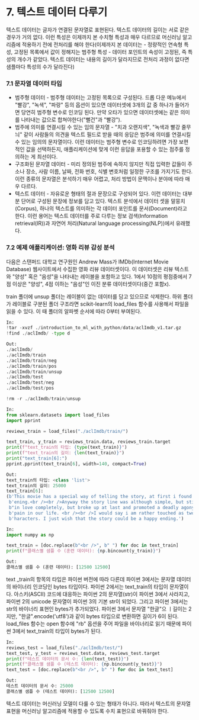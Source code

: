 # 7. 텍스트 데이터 다루기

텍스트 데이터는 글자가 연결된 문자열로 표현된다. 텍스트 데이터의 길이는 서로 같은 경우가 거의 없다. 이런 특성은 이제까지 본 수치형 특성과 매우 다르므로 머신러닝 알고리즘에 적용하기 전에 전처리를 해야 한다(이제까지 본 데이터는 - 정량적인 연속형 특성, 고정된 목록에서 값이 정해지는 범주형 특성 - 데이터 포인트의 속성이 고정된, 즉 특성의 개수가 같았다. 텍스트 데이터는 내용의 길이가 달라지므로 전처리 과정이 없다면 샘플마다 특성의 수가 달라진다)



### 7.1 문자열 데이터 타입

- 범주형 데이터 - 범주형 데이터는 고정된 목록으로 구성된다. 드롭 다운 메뉴에서 "빨강", "녹색", "파랑" 등의 옵션이 있으면 데이터셋에 3개의 값 중 하나가 들어가면 당연히 범주형 변수로 인코딩 된다. 만약 오타가 있으면 데이터셋에는 같은 의미를 나타내는 값으로 합쳐야한다("뻘건"과 "빨강").
- 범주에 의미를 연결시킬 수 있는 임의 문자열 - "치과 오랜지색", "녹색과 빨강 줄무늬" 같이 사람들의 의견을 텍스트 필드로 받을 때의 응답은 범주에 의미를 연결시킬 수 있는 임의의 문자열이다. 이런 데이터는 범주형 변수로 인코딩하려면 가장 보편적인 값을 선택하든지, 애플리케이션에 맞게 이런 응답을 포용할 수 있는 점주를 정의하는 게 최선이다. 
- 구조화된 문자열 데이터 - 미리 정의된 범주에 속하지 않지만 직접 입력한 값들이 주소나 장소, 사람 이름, 날짜, 전화 번호, 식별 변호처럼 일정한 구조를 가지기도 한다. 이런 종류의 문자열은 분석하기 매우 어렵고, 처리 방법이 문맥이나 분야에 따라 매우 다르다.
- 텍스트 데이터 - 자유로운 형태의 절과 문장으로 구성되어 있다. 이런 데이터는 대부분 단어로 구성된 문장에 정보를 담고 있다. 텍스트 분석에서 데이터 셋을 말뭉치(Corpus), 하나의 텍스트를 의미하는 각 데이터 포인트를 문서(Document)라고 한다. 이런 용어는 텍스트 데이터를 주로 다루는 정보 검색(Information retrieval(IR))과 자연어 처리(Natural language processing(NLP))에서 유래했다. 



### 7.2 예제 애플리케이션: 영화 리뷰 감성 분석

다음은 스탠퍼드 대학교 연구원인 Andrew Mass가 IMDb(Internet Movie Database) 웹사이트에서 수집한 영화 리뷰 데이터셋이다. 이 데이터셋은 리뷰 텍스트와 "양성" 혹은 "음성"을 나타내는 레이블을 포함하고 있다. 1에서 10점의 평점중에서 7점 이상은 "양성", 4점 이하는 "음성"인 이진 분류 데이터셋이다(중간 포함x). 

train 폴더에 unsup 폴더는 레이블이 없는 데이터를 담고 있으므로 삭제한다.  하위 폴더가 레이블로 구분된 폴더 구조라면 scikit-learn의 load_files 함수를 사용해서 파일을 읽을 수 있다. 이 때 폴더의 알파벳 순서에 따라 0부터 부여된다. 

```python 
In:
!tar -xvzf ./introduction_to_ml_with_python/data/aclImdb_v1.tar.gz
!find ./aclImdb/ -type d
```

```python 
Out:
./aclImdb/
./aclImdb/train
./aclImdb/train/neg
./aclImdb/train/pos
./aclImdb/train/unsup
./aclImdb/test
./aclImdb/test/neg
./aclImdb/test/pos
```

```python 
!rm -r ./aclImdb/train/unsup
```

```python 
In:
from sklearn.datasets import load_files
import pprint

reviews_train = load_files("./aclImdb/train/")

text_train, y_train = reviews_train.data, reviews_train.target
print(f"text_train의 타입: {type(text_train)}")
print(f"text_train의 길이: {len(text_train)}")
print("text_train[6]:")
pprint.pprint(text_train[6], width=140, compact=True)
```

```python 
Out:
text_train의 타입: <class 'list'>
text_train의 길이: 25000
text_train[6]:
(b'This movie has a special way of telling the story, at first i found it rather odd as it jumped through time and I had no idea whats happ'
 b'ening.<br /><br />Anyway the story line was although simple, but still very real and touching. You met someone the first time, you fell '
 b"in love completely, but broke up at last and promoted a deadly agony. Who hasn't go through this? but we will never forget this kind of "
 b'pain in our life. <br /><br />I would say i am rather touched as two actor has shown great performance in showing the love between the c'
 b'haracters. I just wish that the story could be a happy ending.')
```

```python 
In:
import numpy as np

text_train = [doc.replace(b"<br />", b" ") for doc in text_train]
print(f"클래스별 샘플 수 (훈련 데이터): {np.bincount(y_train)}")
```

```python 
Out:
클래스별 샘플 수 (훈련 데이터): [12500 12500]
```

text \_train의 항목의 타입은 파이썬 버전에 따라 다른데 파이썬 3에서는 문자열 데이터의 바이너리 인코딩인 bytes 타입이다. 파이썬 2에서는 text_train의 타입이 문자열이다. 아스키(ASCII) 코드에 대응하는 파이썬 2의 문자열(str)이 파이썬 3에서 사라지고, 파이썬 2의 unicode 문자열이 파이썬 3의 기본 str이 되었다. 그리고 파이썬 3에서는 str의 바이너리 표현인 bytes가 추가되었다. 파이썬 3에서 문자열 "한글"으 ㅣ길이는 2지만, "한글".encode('utf8')과 같이 bytes 타입으로 변환하면 길이가 6이 된다. load_files 함수는 open 함수에 "rb" 옵션을 주어 파일을 바이너리로 읽기 때문에 파이썬 3에서 text_train의 타입이 bytes가 된다. 

```python 
In:
reviews_test = load_files("./aclImdb/test/")
text_test, y_test = reviews_test.data, reviews_test.target
print(f"테스트 데이터의 문서 수: {len(text_test)}")
print(f"클래스별 샘플 수 (테스트 데이터): {np.bincount(y_test)}")
text_test = [doc.replace(b"<br />", b" ") for doc in text_test]
```

```python 
Out:
테스트 데이터의 문서 수: 25000
클래스별 샘플 수 (테스트 데이터): [12500 12500]
```

텍스트 데이터는 머신러닝 모델이 다룰 수 있는 형태가 아니다. 따라서 텍스트의 문자열 표현을 머신러닝 알고리즘에 적용할 수 있도록 수치 표현으로 바꿔줘야 한다. 